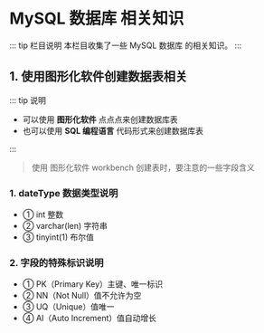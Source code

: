 # MySQL 数据库 相关知识

::: tip 栏目说明
本栏目收集了一些 MySQL 数据库 的相关知识。
:::

## 1. 使用图形化软件创建数据表相关

::: tip 说明

- 可以使用 **图形化软件** 点点点来创建数据库表
- 也可以使用 **SQL 编程语言** 代码形式来创建数据库表

:::

> 使用 图形化软件 workbench 创建表时，要注意的一些字段含义

### 1. dateType 数据类型说明

- ① int 整数
- ② varchar(len) 字符串
- ③ tinyint(1) 布尔值

### 2. 字段的特殊标识说明

- ① PK（Primary Key）主键、唯一标识
- ② NN（Not Null）值不允许为空
- ③ UQ（Unique）值唯一
- ④ AI（Auto Increment）值自动增长
